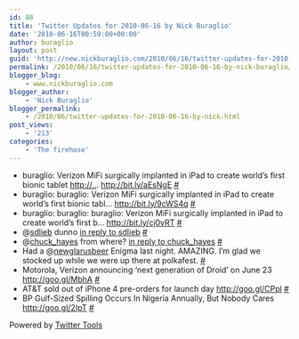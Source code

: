 ```yaml
---
id: 88
title: 'Twitter Updates for 2010-06-16 by Nick Buraglio'
date: '2010-06-16T00:59:00+00:00'
author: buraglio
layout: post
guid: 'http://new.nickburaglio.com/2010/06/16/twitter-updates-for-2010-06-16-by-nick-buraglio/'
permalink: /2010/06/16/twitter-updates-for-2010-06-16-by-nick-buraglio/
blogger_blog:
    - www.nickburaglio.com
blogger_author:
    - 'Nick Buraglio'
blogger_permalink:
    - /2010/06/twitter-updates-for-2010-06-16-by-nick.html
post_views:
    - '213'
categories:
    - 'The firehose'
---
```


- buraglio: Verizon MiFi surgically implanted in iPad to create world’s first bionic tablet [http://..](http://../). <http://bit.ly/aEsNgE> [\#](http://twitter.com/buraglio/statuses/16209400839)
- buraglio: buraglio: Verizon MiFi surgically implanted in iPad to create world’s first bionic tabl… <http://bit.ly/9cWS4q> [\#](http://twitter.com/buraglio/statuses/16216624511)
- buraglio: buraglio: buraglio: Verizon MiFi surgically implanted in iPad to create world’s first b… <http://bit.ly/cj0vRT> [\#](http://twitter.com/buraglio/statuses/16218312678)
- @[sdlieb](http://twitter.com/sdlieb) dunno [in reply to sdlieb](http://twitter.com/sdlieb/statuses/16219580017) [\#](http://twitter.com/buraglio/statuses/16221356289)
- @[chuck\_hayes](http://twitter.com/chuck_hayes) from where? [in reply to chuck\_hayes](http://twitter.com/chuck_hayes/statuses/16219244447) [\#](http://twitter.com/buraglio/statuses/16221392097)
- Had a @[newglarusbeer](http://twitter.com/newglarusbeer) Enigma last night. AMAZING. I’m glad we stocked up while we were up there at polkafest. [\#](http://twitter.com/buraglio/statuses/16245547302)
- Motorola, Verizon announcing ‘next generation of Droid’ on June 23 <http://goo.gl/MbhA> [\#](http://twitter.com/buraglio/statuses/16253390942)
- AT&amp;T sold out of iPhone 4 pre-orders for launch day <http://goo.gl/CPpl> [\#](http://twitter.com/buraglio/statuses/16260861583)
- BP Gulf-Sized Spilling Occurs In Nigeria Annually, But Nobody Cares <http://goo.gl/2IpT> [\#](http://twitter.com/buraglio/statuses/16283900591)

Powered by [Twitter Tools](http://alexking.org/projects/wordpress)